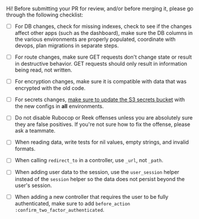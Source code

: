 Hi! Before submitting your PR for review, and/or before merging it, please
go through the following checklist:

- [ ] For DB changes, check for missing indexes, check to see if the changes
affect other apps (such as the dashboard), make sure the DB columns in the
various environments are properly populated, coordinate with devops, plan
migrations in separate steps.

- [ ] For route changes, make sure GET requests don't change state or result in
destructive behavior. GET requests should only result in information being
read, not written.

- [ ] For encryption changes, make sure it is compatible with data that was
encrypted with the old code.

- [ ] For secrets changes, [make sure to update the S3 secrets bucket](https://github.com/18F/identity-private/wiki/Secrets-S3-buckets) with the 
new configs in **all** environments. 

- [ ] Do not disable Rubocop or Reek offenses unless you are absolutely sure
they are false positives. If you're not sure how to fix the offense, please
ask a teammate.

- [ ] When reading data, write tests for nil values, empty strings,
and invalid formats.

- [ ] When calling `redirect_to` in a controller, use `_url`, not `_path`.

- [ ] When adding user data to the session, use the `user_session` helper
instead of the `session` helper so the data does not persist beyond the user's
session.

- [ ] When adding a new controller that requires the user to be fully
authenticated, make sure to add `before_action :confirm_two_factor_authenticated`.
